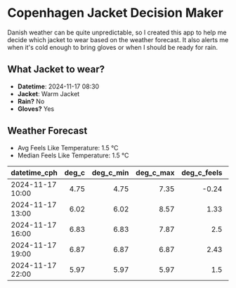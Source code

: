 
# Copenhagen Jacket Decision Maker

Danish weather can be quite unpredictable, so I created this app to help me decide which jacket to wear based on the weather forecast. 
It also alerts me when it's cold enough to bring gloves or when I should be ready for rain.

## What Jacket to wear?

- **Datetime**: 2024-11-17 08:30
- **Jacket**: Warm Jacket
- **Rain?** No
- **Gloves?** Yes

## Weather Forecast
- Avg Feels Like Temperature: 1.5 °C
- Median Feels Like Temperature: 1.5 °C

| datetime_cph     |   deg_c |   deg_c_min |   deg_c_max |   deg_c_feels | weather   | wind   | rain   |
|:-----------------|--------:|------------:|------------:|--------------:|:----------|:-------|:-------|
| 2024-11-17 10:00 |    4.75 |        4.75 |        7.35 |         -0.24 | Clouds    | High   | None   |
| 2024-11-17 13:00 |    6.02 |        6.02 |        8.57 |          1.33 | Clouds    | High   | None   |
| 2024-11-17 16:00 |    6.83 |        6.83 |        7.87 |          2.5  | Clouds    | High   | None   |
| 2024-11-17 19:00 |    6.87 |        6.87 |        6.87 |          2.43 | Clouds    | High   | None   |
| 2024-11-17 22:00 |    5.97 |        5.97 |        5.97 |          1.5  | Clear     | High   | None   |
        